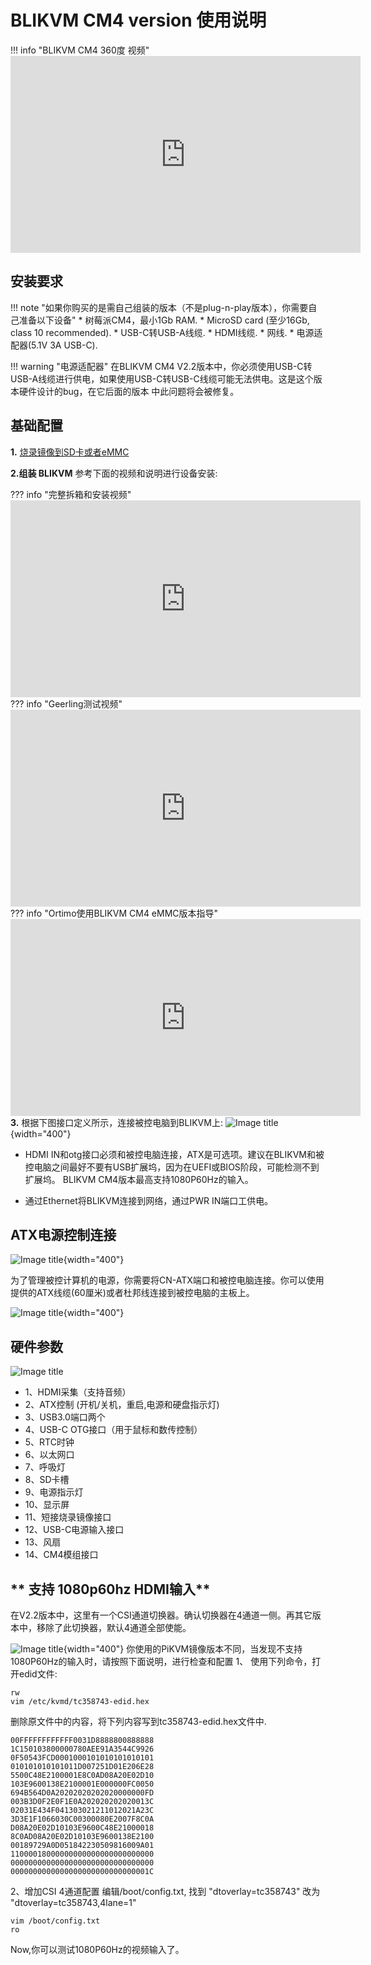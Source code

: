 # BLIKVM CM4 version 使用说明

!!! info "BLIKVM CM4 360度 视频"
    <iframe width="560" height="315" src="https://www.youtube.com/embed/2av-JFFkF6I" title="YouTube video player" frameborder="0" allow="accelerometer; autoplay; clipboard-write; encrypted-media; gyroscope; picture-in-picture" allowfullscreen></iframe>

## **安装要求**
!!! note "如果你购买的是需自己组装的版本（不是plug-n-play版本），你需要自己准备以下设备"
    * 树莓派CM4，最小1Gb RAM.
    * MicroSD card (至少16Gb, class 10 recommended).
    * USB-C转USB-A线缆.
    * HDMI线缆.
    * 网线.
    * 电源适配器(5.1V 3A USB-C).

!!! warning "电源适配器"
    在BLIKVM CM4 V2.2版本中，你必须使用USB-C转USB-A线缆进行供电，如果使用USB-C转USB-C线缆可能无法供电。这是这个版本硬件设计的bug，在它后面的版本
    中此问题将会被修复。

## **基础配置**
**1.** [烧录镜像到SD卡或者eMMC](./flashing_os.md) 

**2.组装 BLIKVM** 参考下面的视频和说明进行设备安装:

??? info "完整拆箱和安装视频"
    <iframe width="560" height="315" src="https://www.youtube.com/embed/aehOawHklGE" title="YouTube video player" frameborder="0" allow="accelerometer; autoplay; clipboard-write; encrypted-media; gyroscope; picture-in-picture" allowfullscreen></iframe>
??? info "Geerling测试视频"
    <iframe width="560" height="315" src="https://www.youtube.com/embed/3OPd7svT3bE" title="YouTube video player" frameborder="0" allow="accelerometer; autoplay; clipboard-write; encrypted-media; gyroscope; picture-in-picture" allowfullscreen></iframe>  
??? info "Ortimo使用BLIKVM CM4 eMMC版本指导"
    <iframe width="560" height="315" src="https://www.youtube.com/embed/xypeC7Fne6Q" title="YouTube video player" frameborder="0" allow="accelerometer; autoplay; clipboard-write; encrypted-media; gyroscope; picture-in-picture" allowfullscreen></iframe>
**3.** 根据下图接口定义所示，连接被控电脑到BLIKVM上:
![Image title](assets/images/blikcm-cm4-interface.png){width="400"}

* HDMI IN和otg接口必须和被控电脑连接，ATX是可选项。建议在BLIKVM和被控电脑之间最好不要有USB扩展坞，因为在UEFI或BIOS阶段，可能检测不到扩展坞。
BLIKVM CM4版本最高支持1080P60Hz的输入。

* 通过Ethernet将BLIKVM连接到网络，通过PWR IN端口工供电。

## **ATX电源控制连接**
![Image title](assets/images/BLKVM-CM4/ATX-interface.png){width="400"}

为了管理被控计算机的电源，你需要将CN-ATX端口和被控电脑连接。你可以使用提供的ATX线缆(60厘米)或者杜邦线连接到被控电脑的主板上。

![Image title](assets/images/BLKVM-CM4/atx-cable-computer.png){width="400"}

## **硬件参数**
![Image title](assets/images/BLKVM-CM4/blikvm-cm4-hardware-features.png)

* 1、HDMI采集（支持音频）
* 2、ATX控制 (开机/关机，重启,电源和硬盘指示灯)
* 3、USB3.0端口两个
* 4、USB-C OTG接口（用于鼠标和数传控制）
* 5、RTC时钟
* 6、以太网口
* 7、呼吸灯
* 8、SD卡槽
* 9、电源指示灯
* 10、显示屏
* 11、短接烧录镜像接口
* 12、USB-C电源输入接口
* 13、风扇
* 14、CM4模组接口

## ** 支持 1080p60hz HDMI输入**
在V2.2版本中，这里有一个CSI通道切换器。确认切换器在4通道一侧。再其它版本中，移除了此切换器，默认4通道全部使能。

![Image title](assets/images/BLKVM-CM4/kvm-cm4-switch.png){width="400"}
你使用的PiKVM镜像版本不同，当发现不支持1080P60Hz的输入时，请按照下面说明，进行检查和配置
1、 使用下列命令，打开edid文件:
```
rw
vim /etc/kvmd/tc358743-edid.hex
```
删除原文件中的内容，将下列内容写到tc358743-edid.hex文件中.
```
00FFFFFFFFFFFF0031D8888800888888
1C150103800000780AEE91A3544C9926
0F50543FCD0001000101010101010101
010101010101011D007251D01E206E28
5500C48E2100001E8C0AD08A20E02D10
103E9600138E2100001E000000FC0050
694B564D0A20202020202020000000FD
003B3D0F2E0F1E0A202020202020013C
02031E434F041303021211012021A23C
3D3E1F1066030C00300080E2007F8C0A
D08A20E02D10103E9600C48E21000018
8C0AD08A20E02D10103E9600138E2100
00189729A0D051842230509816009A01
11000018000000000000000000000000
00000000000000000000000000000000
0000000000000000000000000000001C
```
2、增加CSI 4通道配置
编辑/boot/config.txt, 找到 "dtoverlay=tc358743" 改为 "dtoverlay=tc358743,4lane=1"
```
vim /boot/config.txt
ro
```
Now,你可以测试1080P60Hz的视频输入了。
